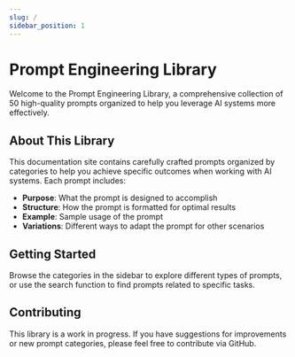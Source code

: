 ```yaml
---
slug: /
sidebar_position: 1
---
```


# Prompt Engineering Library

Welcome to the Prompt Engineering Library, a comprehensive collection of 50 high-quality prompts organized to help you leverage AI systems more effectively.

## About This Library

This documentation site contains carefully crafted prompts organized by categories to help you achieve specific outcomes when working with AI systems. Each prompt includes:

- **Purpose**: What the prompt is designed to accomplish
- **Structure**: How the prompt is formatted for optimal results
- **Example**: Sample usage of the prompt
- **Variations**: Different ways to adapt the prompt for other scenarios

## Getting Started

Browse the categories in the sidebar to explore different types of prompts, or use the search function to find prompts related to specific tasks.

## Contributing

This library is a work in progress. If you have suggestions for improvements or new prompt categories, please feel free to contribute via GitHub.
